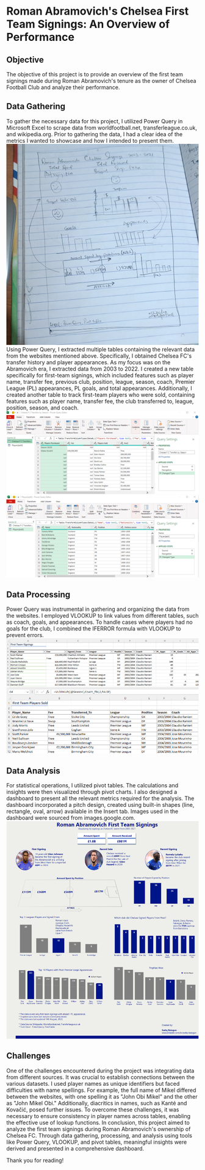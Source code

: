 # Roman Abramovich's Chelsea First Team Signings: An Overview of Performance

## Objective
The objective of this project is to provide an overview of the first team signings made during Roman Abramovich's tenure as the owner of Chelsea Football Club and analyze their performance.

## Data Gathering
To gather the necessary data for this project, I utilized Power Query in Microsoft Excel to scrape data from worldfootball.net, transferleague.co.uk, and wikipedia.org. Prior to gathering the data, I had a clear idea of the metrics I wanted to showcase and how I intended to present them.  <br>
![](sketch.jpg)
<br>
Using Power Query, I extracted multiple tables containing the relevant data from the websites mentioned above. Specifically, I obtained Chelsea FC's transfer history and player appearances. As my focus was on the Abramovich era, I extracted data from 2003 to 2022. I created a new table specifically for first-team signings, which included features such as player name, transfer fee, previous club, position, league, season, coach, Premier League (PL) appearances, PL goals, and total appearances. Additionally, I created another table to track first-team players who were sold, containing features such as player name, transfer fee, the club transferred to, league, position, season, and coach. <br>
![](signings.png)<br>
![](apps.png)

## Data Processing
Power Query was instrumental in gathering and organizing the data from the websites. I employed VLOOKUP to link values from different tables, such as coach, goals, and appearances. To handle cases where players had no goals for the club, I combined the IFERROR formula with VLOOKUP to prevent errors.<br>
![](signing_table.png)
![](sold_table.png)
## Data Analysis
For statistical operations, I utilized pivot tables. The calculations and insights were then visualized through pivot charts. I also designed a dashboard to present all the relevant metrics required for the analysis. The dashboard incorporated a pitch design, created using built-in shapes (line, rectangle, oval, arrow) available in the Insert tab. Images used in the dashboard were sourced from images.google.com.
<br>
![](dashboard.png)

## Challenges
One of the challenges encountered during the project was integrating data from different sources. It was crucial to establish connections between the various datasets. I used player names as unique identifiers but faced difficulties with name spellings. For example, the full name of Mikel differed between the websites, with one spelling it as "John Obi Mikel" and the other as "John Mikel Obi." Additionally, diacritics in names, such as Kanté and Kovačić, posed further issues. To overcome these challenges, it was necessary to ensure consistency in player names across tables, enabling the effective use of lookup functions.
In conclusion, this project aimed to analyze the first team signings during Roman Abramovich's ownership of Chelsea FC. Through data gathering, processing, and analysis using tools like Power Query, VLOOKUP, and pivot tables, meaningful insights were derived and presented in a comprehensive dashboard.

Thank you for reading!

